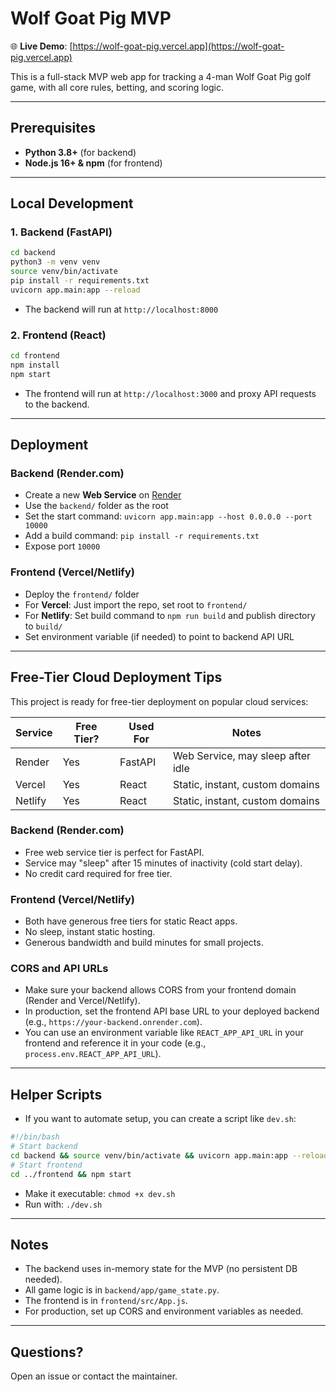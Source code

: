 # Wolf Goat Pig MVP

🌐 **Live Demo**: [https://wolf-goat-pig.vercel.app](https://wolf-goat-pig.vercel.app)

This is a full-stack MVP web app for tracking a 4-man Wolf Goat Pig golf game, with all core rules, betting, and scoring logic.

---

## Prerequisites
- **Python 3.8+** (for backend)
- **Node.js 16+ & npm** (for frontend)

---

## Local Development

### 1. Backend (FastAPI)

```bash
cd backend
python3 -m venv venv
source venv/bin/activate
pip install -r requirements.txt
uvicorn app.main:app --reload
```
- The backend will run at `http://localhost:8000`

### 2. Frontend (React)

```bash
cd frontend
npm install
npm start
```
- The frontend will run at `http://localhost:3000` and proxy API requests to the backend.

---

## Deployment

### Backend (Render.com)
- Create a new **Web Service** on [Render](https://render.com/)
- Use the `backend/` folder as the root
- Set the start command: `uvicorn app.main:app --host 0.0.0.0 --port 10000`
- Add a build command: `pip install -r requirements.txt`
- Expose port `10000`

### Frontend (Vercel/Netlify)
- Deploy the `frontend/` folder
- For **Vercel**: Just import the repo, set root to `frontend/`
- For **Netlify**: Set build command to `npm run build` and publish directory to `build/`
- Set environment variable (if needed) to point to backend API URL

---

## Free-Tier Cloud Deployment Tips

This project is ready for free-tier deployment on popular cloud services:

| Service   | Free Tier? | Used For   | Notes                                 |
|-----------|------------|------------|---------------------------------------|
| Render    | Yes        | FastAPI    | Web Service, may sleep after idle     |
| Vercel    | Yes        | React      | Static, instant, custom domains       |
| Netlify   | Yes        | React      | Static, instant, custom domains       |

### Backend (Render.com)
- Free web service tier is perfect for FastAPI.
- Service may "sleep" after 15 minutes of inactivity (cold start delay).
- No credit card required for free tier.

### Frontend (Vercel/Netlify)
- Both have generous free tiers for static React apps.
- No sleep, instant static hosting.
- Generous bandwidth and build minutes for small projects.

### CORS and API URLs
- Make sure your backend allows CORS from your frontend domain (Render and Vercel/Netlify).
- In production, set the frontend API base URL to your deployed backend (e.g., `https://your-backend.onrender.com`).
- You can use an environment variable like `REACT_APP_API_URL` in your frontend and reference it in your code (e.g., `process.env.REACT_APP_API_URL`).

---

## Helper Scripts

- If you want to automate setup, you can create a script like `dev.sh`:

```bash
#!/bin/bash
# Start backend
cd backend && source venv/bin/activate && uvicorn app.main:app --reload &
# Start frontend
cd ../frontend && npm start
```

- Make it executable: `chmod +x dev.sh`
- Run with: `./dev.sh`

---

## Notes
- The backend uses in-memory state for the MVP (no persistent DB needed).
- All game logic is in `backend/app/game_state.py`.
- The frontend is in `frontend/src/App.js`.
- For production, set up CORS and environment variables as needed.

---

## Questions?
Open an issue or contact the maintainer. 